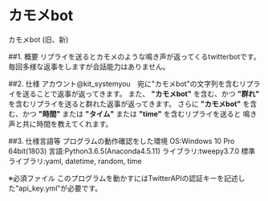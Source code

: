 # カモメbot
カモメbot (旧、新)

##1. 概要
リプライを送るとカモメのような鳴き声が返ってくるtwitterbotです。毎回多様な返事をしますが会話能力はありません。

##2. 仕様
アカウント@kit_systemyou　宛に"カモメbot"の文字列を含むリプライを送ることで返事が返ってきます。
また、 **"カモメbot"** を含む、かつ **"群れ"** を含むリプライを送ると群れた返事が返ってきます。
さらに **"カモメbot"** を含む、かつ **"時間"** または **"タイム"** または **"time"** を含むリプライを送ると
鳴き声と共に時間を教えてくれます。

##3. 仕様言語等
プログラムの動作確認をした環境
OS:Windows 10 Pro 64bit(1803)
言語:Python3.6.5(Anaconda4.5.11)
ライブラリ:tweepy3.7.0
標準ライブラリ:yaml, datetime, random, time

※必須ファイル
このプログラムを動かすにはTwitterAPIの認証キーを記述した"api_key.yml"が必要です。

